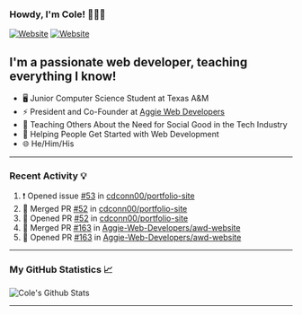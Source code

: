 ### Howdy, I'm Cole! 🤠🏳️‍🌈

[![Website](https://img.shields.io/website?label=aggiedevelopers.com&style=for-the-badge&url=https%3A%2F%2Faggiedevelopers.com)](https://aggiedevelopers.com)
[![Website](https://img.shields.io/website?label=coledc.com&style=for-the-badge&url=https%3A%2F%2Fcoledc.com)](https://coledc.com)

## I'm a passionate web developer, teaching everything I know!

- 🖥️ Junior Computer Science Student at Texas A&M
- ⚡ President and Co-Founder at [Aggie Web Developers](https://www.aggiedevelopers.com)
- 💙 Teaching Others About the Need for Social Good in the Tech Industry
- 🚀 Helping People Get Started with Web Development
- 🌐 He/Him/His

---

### Recent Activity 💡

<!--START_SECTION:activity-->

1. ❗️ Opened issue [#53](https://github.com/cdconn00/portfolio-site/issues/53) in [cdconn00/portfolio-site](https://github.com/cdconn00/portfolio-site)
2. 🎉 Merged PR [#52](https://github.com/cdconn00/portfolio-site/pull/52) in [cdconn00/portfolio-site](https://github.com/cdconn00/portfolio-site)
3. 💪 Opened PR [#52](https://github.com/cdconn00/portfolio-site/pull/52) in [cdconn00/portfolio-site](https://github.com/cdconn00/portfolio-site)
4. 🎉 Merged PR [#163](https://github.com/Aggie-Web-Developers/awd-website/pull/163) in [Aggie-Web-Developers/awd-website](https://github.com/Aggie-Web-Developers/awd-website)
5. 💪 Opened PR [#163](https://github.com/Aggie-Web-Developers/awd-website/pull/163) in [Aggie-Web-Developers/awd-website](https://github.com/Aggie-Web-Developers/awd-website)
<!--END_SECTION:activity-->

---

### My GitHub Statistics 📈

<img alt="Cole's Github Stats" src="https://github-readme-stats.codestackr.vercel.app/api?username=cdconn00&show_icons=true&hide_border=true&theme=tokyonight&count_private=true" />

---
